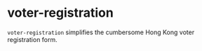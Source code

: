 # voter-registration

`voter-registration` simplifies the cumbersome Hong Kong voter registration
form.

